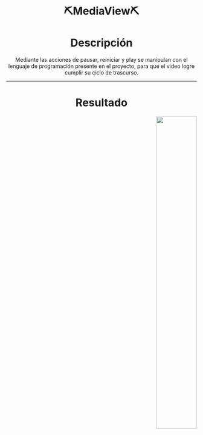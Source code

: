 <div align="center">
 <h1> ⛏️MediaView⛏️</h1>

  <h1>Descripción</h1>

  <p>Mediante las acciones de pausar, reiniciar y play se manipulan con el lenguaje de programación presente en el proyecto, para que el video logre cumplir su ciclo de trascurso.</p>
</div>


---
<div align="center">
 
 <h1>Resultado</h1>
 <div align="right">
 <img src="https://github.com/Magucho/MediaView/assets/98346054/44b0566e-309d-4d93-8fee-caa14df6c699" width="46%"/>
 <img src="https://github.com/Magucho/MediaView/assets/98346054/afad7f2c-c581-4a1c-ba79-c5b2a8e36336" width="46%/>
</div>
   
</div>



  ---
  

  ---
 

---
  

  ---
  

  ---
 

  ---
  


---


  </div>
  
</div>

